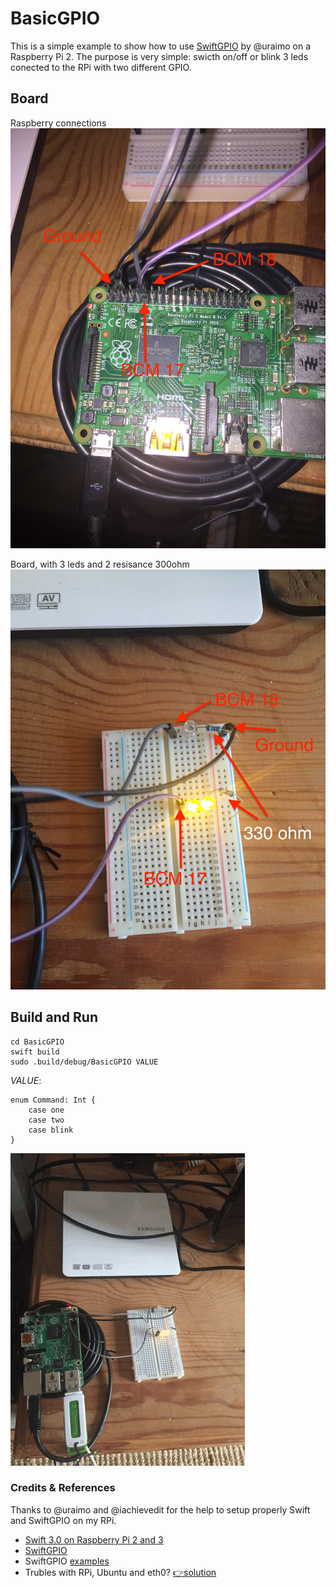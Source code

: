 # BasicGPIO
This is a simple example to show how to use [SwiftGPIO](https://github.com/uraimo/SwiftyGPIO) by @uraimo on a Raspberry Pi 2.
The purpose is very simple: swicth on/off or blink 3 leds conected to the RPi with two different GPIO.

## Board
Raspberry connections
![raspebrry](https://github.com/darthpelo/BasicGPIO/blob/master/images/2016-11-20%2011.34.55.jpg)

Board, with 3 leds and 2 resisance 300ohm
![board](https://github.com/darthpelo/BasicGPIO/blob/master/images/2016-11-20%2011.35.09.jpg)

## Build and Run
```
cd BasicGPIO
swift build
sudo .build/debug/BasicGPIO VALUE
```
*VALUE*:
```
enum Command: Int {
    case one
    case two
    case blink
}
```
![running](https://github.com/darthpelo/BasicGPIO/blob/master/images/2016-11-20%2012.01.48.gif)

### Credits & References
Thanks to @uraimo and @iachievedit for the help to setup properly Swift and SwiftGPIO on my RPi.
- [Swift 3.0 on Raspberry Pi 2 and 3](http://dev.iachieved.it/iachievedit/swift-3-0-on-raspberry-pi-2-and-3/)
- [SwiftGPIO](https://github.com/uraimo/SwiftyGPIO)
- SwiftGPIO [examples](https://github.com/uraimo/SwiftyGPIO/tree/master/Examples)
- Trubles with RPi, Ubuntu and eth0? [👉solution](https://medium.com/@darthpelo/raspberry-pi-ubuntu-and-the-missed-eth0-58f134aa961e#.diid7xp7x) 
